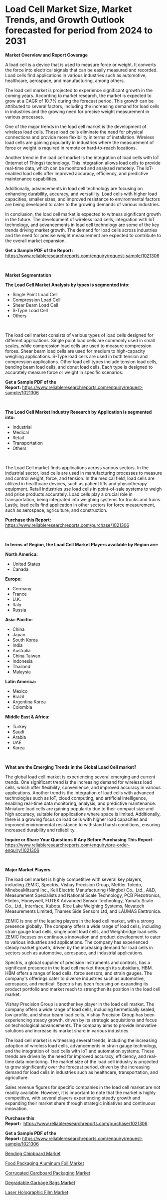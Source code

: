 <p><h1>Load Cell Market Size, Market Trends, and Growth Outlook forecasted for period from 2024 to 2031</h1></p><p><strong>Market Overview and Report Coverage</strong></p>
<p><p>A load cell is a device that is used to measure force or weight. It converts the force into electrical signals that can be easily measured and recorded. Load cells find applications in various industries such as automotive, healthcare, aerospace, and manufacturing, among others.</p><p>The load cell market is projected to experience significant growth in the coming years. According to market research, the market is expected to grow at a CAGR of 10.7% during the forecast period. This growth can be attributed to several factors, including the increasing demand for load cells in industries and the growing need for precise weight measurement in various processes.</p><p>One of the major trends in the load cell market is the development of wireless load cells. These load cells eliminate the need for physical connections and provide more flexibility in terms of installation. Wireless load cells are gaining popularity in industries where the measurement of force or weight is required in remote or hard-to-reach locations.</p><p>Another trend in the load cell market is the integration of load cells with IoT (Internet of Things) technology. This integration allows load cells to provide real-time data, which can be monitored and analyzed remotely. The IoT-enabled load cells offer improved accuracy, efficiency, and predictive maintenance capabilities.</p><p>Additionally, advancements in load cell technology are focusing on enhancing durability, accuracy, and versatility. Load cells with higher load capacities, smaller sizes, and improved resistance to environmental factors are being developed to cater to the growing demands of various industries.</p><p>In conclusion, the load cell market is expected to witness significant growth in the future. The development of wireless load cells, integration with IoT technology, and advancements in load cell technology are some of the key trends driving market growth. The demand for load cells across industries and the need for precise weight measurement are expected to contribute to the overall market expansion.</p></p>
<p><strong>Get a Sample PDF of the Report:</strong> <a href="https://www.reliableresearchreports.com/enquiry/request-sample/1021306">https://www.reliableresearchreports.com/enquiry/request-sample/1021306</a></p>
<p>&nbsp;</p>
<p><strong>Market Segmentation</strong></p>
<p><strong>The Load Cell Market Analysis by types is segmented into:</strong></p>
<p><ul><li>Single Point Load Cell</li><li>Compression Load Cell</li><li>Shear Beam Load Cell</li><li>S-Type Load Cell</li><li>Others</li></ul></p>
<p>&nbsp;</p>
<p><p>The load cell market consists of various types of load cells designed for different applications. Single point load cells are commonly used in small scales, while compression load cells are used to measure compression forces. Shear beam load cells are used for medium to high-capacity weighing applications. S-Type load cells are used in both tension and compression applications. Other load cell types include tension load cells, bending beam load cells, and donut load cells. Each type is designed to accurately measure force or weight in specific scenarios.</p></p>
<p><strong>Get a Sample PDF of the Report:</strong>&nbsp;<a href="https://www.reliableresearchreports.com/enquiry/request-sample/1021306">https://www.reliableresearchreports.com/enquiry/request-sample/1021306</a></p>
<p>&nbsp;</p>
<p><strong>The Load Cell Market Industry Research by Application is segmented into:</strong></p>
<p><ul><li>Industrial</li><li>Medical</li><li>Retail</li><li>Transportation</li><li>Others</li></ul></p>
<p>&nbsp;</p>
<p><p>The Load Cell market finds applications across various sectors. In the industrial sector, load cells are used in manufacturing processes to measure and control weight, force, and tension. In the medical field, load cells are utilized in healthcare devices, such as patient lifts and physiotherapy equipment. Retail industries use load cells in point-of-sale systems to weigh and price products accurately. Load cells play a crucial role in transportation, being integrated into weighing systems for trucks and trains. Lastly, load cells find application in other sectors for force measurement, such as aerospace, agriculture, and construction.</p></p>
<p><strong>Purchase this Report:</strong>&nbsp; <a href="https://www.reliableresearchreports.com/purchase/1021306">https://www.reliableresearchreports.com/purchase/1021306</a></p>
<p>&nbsp;</p>
<p><strong>In terms of Region, the Load Cell Market Players available by Region are:</strong></p>
<p>
    <p> <strong> North America: </strong>
        <ul>
            <li>United States</li>
            <li>Canada</li>
        </ul>
        </p> 
    <p> <strong> Europe: </strong>
        <ul>
            <li>Germany</li>
            <li>France</li>
            <li>U.K.</li>
            <li>Italy</li>
            <li>Russia</li>
        </ul>
        </p> 
    <p> <strong> Asia-Pacific: </strong>
        <ul>
            <li>China</li>
            <li>Japan</li>
            <li>South Korea</li>
            <li>India</li>
            <li>Australia</li>
            <li>China Taiwan</li>
            <li>Indonesia</li>
            <li>Thailand</li>
            <li>Malaysia</li>
        </ul>
        </p> 
    <p> <strong> Latin America: </strong>
        <ul>
            <li>Mexico</li>
            <li>Brazil</li>
            <li>Argentina Korea</li>
            <li>Colombia</li>
        </ul>
        </p> 
    <p> <strong> Middle East & Africa: </strong>
        <ul>
            <li>Turkey</li>
            <li>Saudi</li>
            <li>Arabia</li>
            <li>UAE</li>
            <li>Korea</li>
        </ul>
    </p>
    </p>
<p>&nbsp;</p>
<p><strong>What are the Emerging Trends in the Global Load Cell market?</strong></p>
<p><p>The global load cell market is experiencing several emerging and current trends. One significant trend is the increasing demand for wireless load cells, which offer flexibility, convenience, and improved accuracy in various applications. Another trend is the integration of load cells with advanced technologies such as IoT, cloud computing, and artificial intelligence, enabling real-time data monitoring, analysis, and predictive maintenance. Miniature load cells are gaining popularity due to their compact size and high accuracy, suitable for applications where space is limited. Additionally, there is a growing focus on load cells with higher load capacities and improved environmental resistance to withstand harsh conditions, ensuring increased durability and reliability.</p></p>
<p><strong>Inquire or Share Your Questions If Any Before Purchasing This Report</strong>- <a href="https://www.reliableresearchreports.com/enquiry/pre-order-enquiry/1021306">https://www.reliableresearchreports.com/enquiry/pre-order-enquiry/1021306</a></p>
<p>&nbsp;</p>
<p><strong>Major Market Players</strong></p>
<p><p>The load cell market is highly competitive with several key players, including ZEMIC, Spectris, Vishay Precision Group, Mettler Toledo, MinebeaMitsumi Inc., Keli Electric Manufacturing (Ningbo) Co., Ltd., A&D, Measurement Specialists and National Scale Technology, PCB Piezotronics, Flintec, Honeywell, FUTEK Advanced Sensor Technology, Yamato Scale Co., Ltd., Interface, Kubota, Rice Lake Weighing Systems, Novatech Measurements Limited, Thames Side Sensors Ltd, and LAUMAS Elettronica.</p><p>ZEMIC is one of the leading players in the load cell market, with a strong presence globally. The company offers a wide range of load cells, including strain gauge load cells, single point load cells, and Weighbridge load cells. ZEMIC focuses on continuous innovation and product development to cater to various industries and applications. The company has experienced steady market growth, driven by the increasing demand for load cells in sectors such as automotive, aerospace, and industrial applications.</p><p>Spectris, a global supplier of precision instruments and controls, has a significant presence in the load cell market through its subsidiary, HBM. HBM offers a range of load cells, force sensors, and strain gauges. The company's offerings cater to diverse industries such as automotive, aerospace, and medical. Spectris has been focusing on expanding its product portfolio and market reach to strengthen its position in the load cell market.</p><p>Vishay Precision Group is another key player in the load cell market. The company offers a wide range of load cells, including hermetically sealed, low-profile, and shear beam load cells. Vishay Precision Group has been experiencing steady growth, driven by its strategic acquisitions and focus on technological advancements. The company aims to provide innovative solutions and increase its market share in various industries.</p><p>The load cell market is witnessing several trends, including the increasing adoption of wireless load cells, advancements in strain gauge technology, and the integration of load cells with IoT and automation systems. These trends are driven by the need for improved accuracy, efficiency, and real-time data monitoring. The market size of the load cell industry is projected to grow significantly over the forecast period, driven by the increasing demand for load cells in industries such as healthcare, transportation, and agriculture.</p><p>Sales revenue figures for specific companies in the load cell market are not readily available. However, it is important to note that the market is highly competitive, with several players experiencing steady growth and expanding their market share through strategic initiatives and continuous innovation.</p></p>
<p><strong>Purchase this Report:</strong>&nbsp;&nbsp;<a href="https://www.reliableresearchreports.com/purchase/1021306">https://www.reliableresearchreports.com/purchase/1021306</a></p>
<p></p>
<p><strong>Get a Sample PDF of the Report:</strong>&nbsp;<a href="https://www.reliableresearchreports.com/enquiry/request-sample/1021306">https://www.reliableresearchreports.com/enquiry/request-sample/1021306</a></p>
<p><p><a href="https://medium.com/p/e09c3db38038/edit">Bending Chipboard Market</a></p><p><a href="https://medium.com/@charvi.reportprime/food-packaging-aluminum-foil-market-trends-and-market-analysis-forecasted-for-period-2023-2030-e19ddc35a9af">Food Packaging Aluminum Foil Market</a></p><p><a href="https://medium.com/@charvi.reportprime/corrugated-cardboard-packaging-market-report-reveals-the-latest-trends-and-growth-opportunities-of-4de2f337c412">Corrugated Cardboard Packaging Market</a></p><p><a href="https://medium.com/@charvi.reportprime/degradable-garbage-bags-market-size-cagr-trends-2024-2030-3138ba483109">Degradable Garbage Bags Market</a></p><p><a href="https://medium.com/@charvi.reportprime/laser-holographic-film-nbsp-market-focuses-on-market-share-size-and-projected-forecast-till-2030-f49fea5a346c">Laser Holographic Film Market</a></p></p>